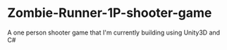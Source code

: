 # Zombie-Runner-1P-shooter-game
A one person shooter game that I'm currently building using Unity3D and C#
